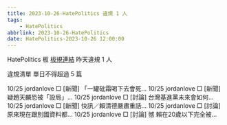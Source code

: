 ```yaml
---
title: 2023-10-26-HatePolitics 違規 1 人
tags:
    - HatePolitics
abbrlink: 2023-10-26-HatePolitics
date: HatePolitics-2023-10-26 12:00:00
---
```

HatePolitics 板 [板規連結](https://www.ptt.cc/bbs/HatePolitics/M.1617115262.A.D60.html)
昨天違規 1 人
<!-- more -->

違規清單
單日不得超過 5 篇

10/25 jordanlove □ [新聞] 「一罐砒霜喝下去會死…
10/25 jordanlove □ [新聞] 疑趙天麟恐被「設局」…
10/25 jordanlove □ [討論] 台灣基進黨未來會如何…
10/25 jordanlove □ [新聞] 快訊／賴清德嚴肅重話…
10/25 jordanlove □ [討論] 原來現在跟別國資料都…
10/25 jordanlove □ [討論] 憾 賴在20歲以下完全被…